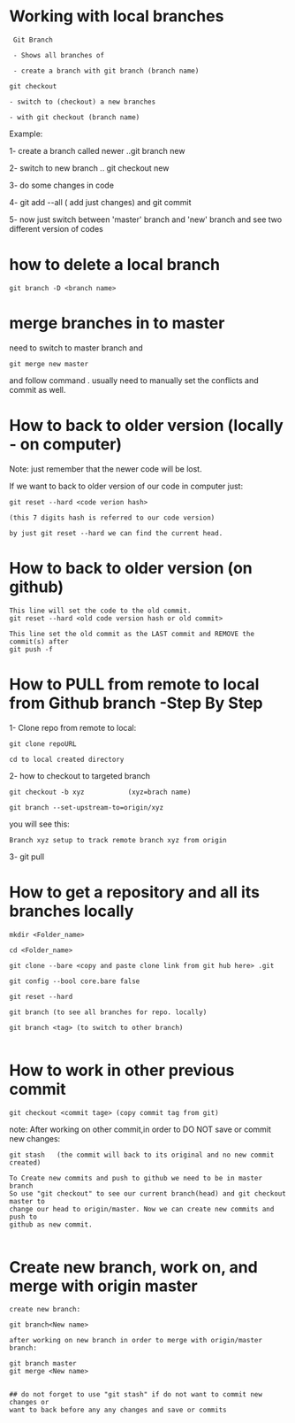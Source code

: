 # Working with local branches

```
 Git Branch

 - Shows all branches of

 - create a branch with git branch (branch name)

```

```
git checkout

- switch to (checkout) a new branches

- with git checkout (branch name)

```

Example:

1- create a branch called newer ..git branch new

2- switch to new branch .. git checkout new

3- do some changes in code

4- git add --all ( add just changes) and git commit

5- now just switch between 'master' branch and 'new' branch and see two different version of codes

# how to delete a local branch

```
git branch -D <branch name>

```

# merge branches in to master

need to switch to master branch and

```
git merge new master
```
and follow command . usually need to manually set the conflicts and commit as
well.


# How to back to older version (locally - on computer)

Note: just remember that the newer code will be lost.

If we want to back to older version of our code in computer just:

```
git reset --hard <code verion hash>     

(this 7 digits hash is referred to our code version)

by just git reset --hard we can find the current head.

```

# How to back to older version (on github)

```
This line will set the code to the old commit.
git reset --hard <old code version hash or old commit>
```
```
This line set the old commit as the LAST commit and REMOVE the commit(s) after  
git push -f

```


# How to PULL from remote to local from  Github branch -Step By Step

1- Clone repo from remote to local:

```
git clone repoURL

cd to local created directory

```

2- how to checkout to targeted branch

```
git checkout -b xyz           (xyz=brach name)

```
```
git branch --set-upstream-to=origin/xyz
```
you will see this:

```
Branch xyz setup to track remote branch xyz from origin
```
3- git pull

# How to get a repository and all its branches locally

```
mkdir <Folder_name>

cd <Folder_name>

git clone --bare <copy and paste clone link from git hub here> .git

git config --bool core.bare false

git reset --hard

git branch (to see all branches for repo. locally)

git branch <tag> (to switch to other branch)


```
# How to work in other previous commit

```
git checkout <commit tage> (copy commit tag from git)

```
note: After working on other commit,in order to DO NOT  save or commit new
 changes:

```
git stash   (the commit will back to its original and no new commit created)

To Create new commits and push to github we need to be in master branch
So use "git checkout" to see our current branch(head) and git checkout master to
change our head to origin/master. Now we can create new commits and push to
github as new commit.


```
# Create new branch, work on, and merge with origin master

```
create new branch:

git branch<New name>

after working on new branch in order to merge with origin/master branch:

git branch master
git merge <New name>


## do not forget to use "git stash" if do not want to commit new changes or
want to back before any any changes and save or commits
```
